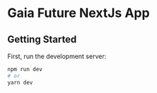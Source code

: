 # Gaia Future NextJs App

## Getting Started

First, run the development server:

```bash
npm run dev
# or
yarn dev

```
